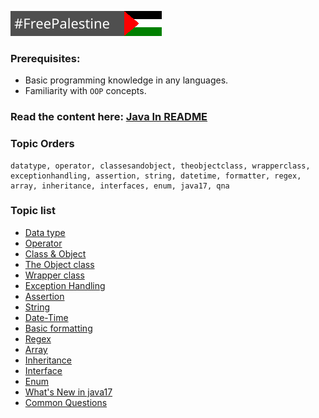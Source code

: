 
![SavePalestine](https://raw.githubusercontent.com/OneDroid/.github/refs/heads/main/images/badge/save-palestine.svg)

### Prerequisites:
- Basic programming knowledge in any languages.
- Familiarity with `OOP` concepts.


### Read the content here: <a target="_blank" href="https://abusaeed2433.github.io/java-in-readme-site/">Java In README</a>

### Topic Orders
```
datatype, operator, classesandobject, theobjectclass, wrapperclass, exceptionhandling, assertion, string, datetime, formatter, regex, array, inheritance, interfaces, enum, java17, qna
```

### Topic list
- [Data type](./datatype/)
- [Operator](./operator/)
- [Class & Object](./classesandobject/part1/)
- [The Object class](./theobjectclass/part1/)
- [Wrapper class](./wrapperclass/)
- [Exception Handling](./exceptionhandling/part1/)
- [Assertion](./assertion/)
- [String](./string/part1/)
- [Date-Time](./datetime/part1/)
- [Basic formatting](./formatter/)
- [Regex](./regex/part1/)
- [Array](./array/)
- [Inheritance](./inheritance/part1/)
- [Interface](./interfaces/part1/)
- [Enum](./enum/)
- [What's New in java17](./java17/part1/)
- [Common Questions](./qna/)
